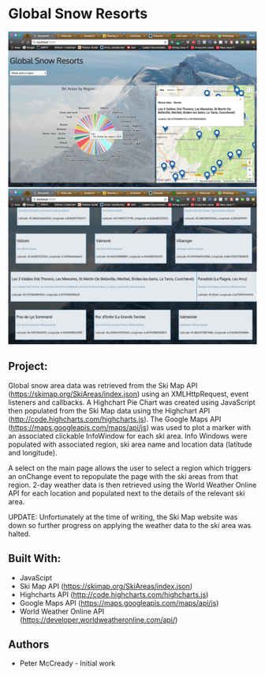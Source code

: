 # **Global Snow Resorts**    

![Image](/screenshots/global_snow_resorts_home.jpeg)
![Image](/screenshots/global_snow_resorts_rhone-alps-sav.jpeg)

## Project:    

Global snow area data was retrieved from the Ski Map API (https://skimap.org/SkiAreas/index.json) using an XMLHttpRequest, event listeners and callbacks. A Highchart Pie Chart was created using JavaScript then populated from the  Ski Map data using the Highchart API (http://code.highcharts.com/highcharts.js). The Google Maps API (https://maps.googleapis.com/maps/api/js) was used to plot a marker with an associated clickable InfoWindow for each ski area. Info Windows were populated with associated region, ski area name and location data (latitude and longitude).

A select on the main page allows the user to select a region which triggers an onChange event to repopulate the page with the ski areas from that region. 2-day weather data is then retrieved using the World Weather Online API for each location and populated next to the details of the relevant ski area.

UPDATE:  Unfortunately at the time of writing, the Ski Map website was down so further progress on applying the weather data to the ski area was halted.  


## Built With:  
* JavaScipt   
* Ski Map API (https://skimap.org/SkiAreas/index.json)  
* Highcharts API (http://code.highcharts.com/highcharts.js)  
* Google Maps API (https://maps.googleapis.com/maps/api/js)  
* World Weather Online API (https://developer.worldweatheronline.com/api/)


## Authors  
* Peter McCready - Initial work    
